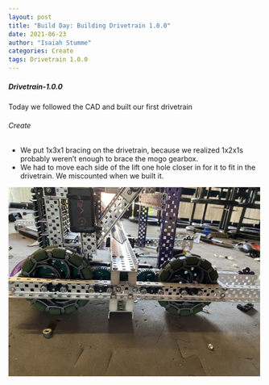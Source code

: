 ```yaml
---
layout: post
title: "Build Day: Building Drivetrain 1.0.0"
date: 2021-06-23
author: "Isaiah Stumme"
categories: Create
tags: Drivetrain 1.0.0
---
```

##### Drivetrain-1.0.0
Today we followed the CAD and built our first drivetrain

###### Create
- We put 1x3x1 bracing on the drivetrain, because we realized 1x2x1s probably weren’t enough to brace the mogo gearbox.
- We had to move each side of the lift one hole closer in for it to fit in the drivetrain. We miscounted when we built it.
<img class="responsive-img" width="500" src="/assets/pics/building/robot-1/Drivetrain1.0.0.jpg">
